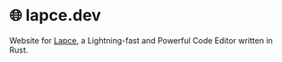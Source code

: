 # 🌐 lapce.dev

Website for [Lapce](https://github.com/lapce/lapce), a Lightning-fast and
Powerful Code Editor written in Rust.
